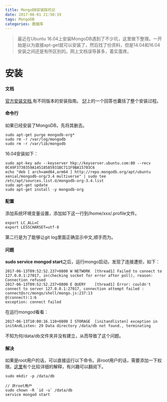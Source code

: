 ```yaml
---
title: MongoDB安装踩坑记
date: 2017-06-01 21:50:19
tags: MongoDB  
categories: 数据库
---
```


> 最近在Ubuntu 16.04上安装MongoDB遇到了不少坑，这里做下整理。一开始是以为直接apt-get就可以安装了，然后找了份资料，但是14.04和16.04安装之间还是有所区别的。网上文档误导甚多，着实蛋疼。

<!--more-->

# 安装
#### 文档
[官方安装文档](https://docs.mongodb.com/manual/tutorial/install-mongodb-on-ubuntu/#install-mongodb-community-edition),有不同版本的安装指南。 [Sf](https://stackoverflow.com/questions/41380805/installing-mongodb-on-ubuntu-16-04)上的一个回答也囊括了整个安装过程。

#### 命令行
如果已经安装了MongoDB，先将其删去。
```shell
sudo apt-get purge mongodb-org*
sudo rm -r /var/log/mongodb
sudo rm -r /var/lib/mongodb
```
16.04安装如下：
```shell
sudo apt-key adv --keyserver hkp://keyserver.ubuntu.com:80 --recv 0C49F3730359A14518585931BC711F9BA15703C6
echo "deb [ arch=amd64,arm64 ] http://repo.mongodb.org/apt/ubuntu xenial/mongodb-org/3.4 multiverse" | sudo tee /etc/apt/sources.list.d/mongodb-org-3.4.list
sudo apt-get update
sudo apt-get install -y mongodb-org
```

#### 配置
添加系统环境变量设置，添加如下这一行到/home/xxx/.profile文件。
```shell
export LC_ALL=C
export LESSCHARSET=utf-8
```
第二行是为了能够让git log里面正确显示中文,顺手而为。


#### 问题
**sudo service mongod start**之后，运行mongo启动，发现了连接遭拒，如下：
    
```shell
2017-06-13T09:52:52.237+0800 W NETWORK  [thread1] Failed to connect to 127.0.0.1:27017, in(checking socket for error after poll), reason: Connection refused
2017-06-13T09:52:52.237+0800 E QUERY    [thread1] Error: couldn't connect to server 127.0.0.1:27017, connection attempt failed :
connect@src/mongo/shell/mongo.js:237:13
@(connect):1:6
exception: connect failed
```
在运行mongod看看：
```shell
2017-06-13T10:00:16.110+0800 I STORAGE  [initandlisten] exception in initAndListen: 29 Data directory /data/db not found., terminating
```
不知为何/data/db文件夹并没有建立，从而导致了这个问题。

#### 解决
如果是root用户的话，可以直接运行以下命令。非root用户的话，需要添加一下权限。[这里](https://stackoverflow.com/questions/15229412/unable-to-create-open-lock-file-data-mongod-lock-errno13-permission-denied
)有个比较详细的解释，有兴趣可以翻阅下。
```shell
sudo mkdir -p /data/db

// 非root用户
sudo chown -R `id -u` /data/db
service mongod start
```

